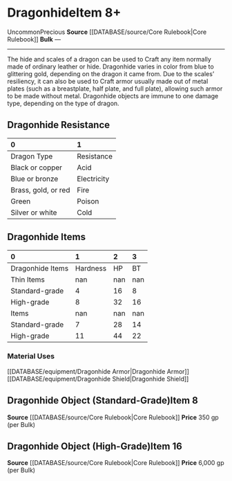 ﻿---
id: '274'
item_category: Materials
level: '8'
name: Dragonhide
price: 350 gp (per Bulk)
rarity: Uncommon
source: '[[DATABASE/source/Core Rulebook|Core Rulebook]]'
subcategory: material
trait:
- '[[DATABASE/trait/Precious|Precious]]'
- '[[DATABASE/trait/Uncommon|Uncommon]]'
type: Item

---
# Dragonhide<span class="item-type">Item 8+</span>

<span class="trait-uncommon item-trait">Uncommon</span><span class="item-trait">Precious</span>
**Source** [[DATABASE/source/Core Rulebook|Core Rulebook]] 
**Bulk** —

---
The hide and scales of a dragon can be used to Craft any item normally made of ordinary leather or hide. Dragonhide varies in color from blue to glittering gold, depending on the dragon it came from. Due to the scales’ resiliency, it can also be used to Craft armor usually made out of metal plates (such as a breastplate, half plate, and full plate), allowing such armor to be made without metal. Dragonhide objects are immune to one damage type, depending on the type of dragon.

## Dragonhide Resistance

| 0 | 1 |
|:--------------------|:------------|
| Dragon Type | Resistance |
| Black or copper | Acid |
| Blue or bronze | Electricity |
| Brass, gold, or red | Fire |
| Green | Poison |
| Silver or white | Cold |

## Dragonhide Items

| 0 | 1 | 2 | 3 |
|:-----------------|:---------|:----|:----|
| Dragonhide Items | Hardness | HP | BT |
| Thin Items | nan | nan | nan |
| Standard-grade | 4 | 16 | 8 |
| High-grade | 8 | 32 | 16 |
| Items | nan | nan | nan |
| Standard-grade | 7 | 28 | 14 |
| High-grade | 11 | 44 | 22 |

### Material Uses

[[DATABASE/equipment/Dragonhide Armor|Dragonhide Armor]]
[[DATABASE/equipment/Dragonhide Shield|Dragonhide Shield]]

## Dragonhide Object (Standard-Grade)<span class="item-type">Item 8</span>

**Source** [[DATABASE/source/Core Rulebook|Core Rulebook]] 
**Price** 350 gp (per Bulk)

## Dragonhide Object (High-Grade)<span class="item-type">Item 16</span>

**Source** [[DATABASE/source/Core Rulebook|Core Rulebook]] 
**Price** 6,000 gp (per Bulk)